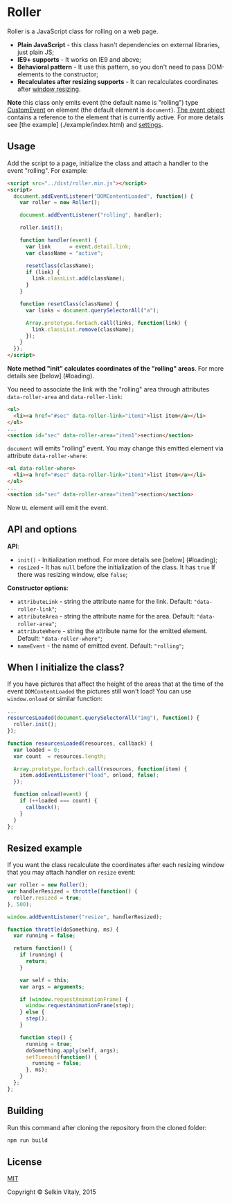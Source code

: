 # Roller

Roller is a JavaScript class for rolling on a web page.

* **Plain JavaScript** - this class hasn't dependencies on external libraries, just plain JS;
* **IE9+ supports** - It works on IE9 and above;
* **Behavioral pattern** - It use this pattern, so you don't need to pass DOM-elements to the constructor;
* **Recalculates after resizing supports** - It can recalculates coordinates after [window resizing](#resized).

**Note** this class only emits event (the default name is "rolling") type [CustomEvent](https://dom.spec.whatwg.org/#interface-customevent) on element (the default element is `document`). [The event object](https://dom.spec.whatwg.org/#dom-customevent-detail) contains a reference to the element that is currently active. For more details see [the example] (./example/index.html) and [settings](#settings).

## Usage

Add the script to a page, initialize the class and attach a handler to the event "rolling". For example:

```html
<script src="../dist/roller.min.js"></script>
<script>
  document.addEventListener("DOMContentLoaded", function() {
    var roller = new Roller();

    document.addEventListener("rolling", handler);

    roller.init();

    function handler(event) {
      var link      = event.detail.link;
      var className = "active";

      resetClass(className);
      if (link) {
        link.classList.add(className);
      }
    }

    function resetClass(className) {
      var links = document.querySelectorAll("a");

      Array.prototype.forEach.call(links, function(link) {
        link.classList.remove(className);
      });
    }
  });
</script>
```

**Note method "init" calculates coordinates of the "rolling" areas**. For more details see [below] (#loading).

You need to associate the link with the "rolling" area through attributes `data-roller-area` and `data-roller-link`:

```html
<ul>
  <li><a href="#sec" data-roller-link="item1">list item</a></li>
</ul>
...
<section id="sec" data-roller-area="item1">section</section>
```

`document` will emits "rolling" event. You may change this emitted element via attribute `data-roller-where`:

```html
<ul data-roller-where>
  <li><a href="#sec" data-roller-link="item1">list item</a></li>
</ul>
...
<section id="sec" data-roller-area="item1">section</section>
```

Now `UL` element will emit the event.

## <a name="settings"></a>API and options

**API**:
* `init()` - Initialization method. For more details see [below] (#loading);
* `resized` - It has `null` before the initialization of the class. It has `true` If there was resizing window, else `false`;

**Constructor options**:
* `attributeLink` - string the attribute name for the link. Default: `"data-roller-link"`;
* `attributeArea` - string the attribute name for the area. Default: `"data-roller-area"`;
* `attributeWhere` - string the attribute name for the emitted element. Default: `"data-roller-where"`;
* `nameEvent` - the name of emitted event. Default: `"rolling"`;

## <a name="loading"></a>When I initialize the class?

If you have pictures that affect the height of the areas that at the time of the event `DOMContentLoaded` the pictures still won't load! You can use `window.onload` or similar function:

```js
...
resourcesLoaded(document.querySelectorAll("img"), function() {
  roller.init();
});

function resourcesLoaded(resources, callback) {
  var loaded = 0;
  var count  = resources.length;

  Array.prototype.forEach.call(resources, function(item) {
    item.addEventListener("load", onload, false);
  });

  function onload(event) {
    if (++loaded === count) {
      callback();
    }
  }
};
```

## <a name="resized"></a>Resized example

If you want the class recalculate the coordinates after each resizing window that you may attach handler on `resize` event:

```js
var roller = new Roller();
var handlerResized = throttle(function() {
  roller.resized = true;
}, 500);

window.addEventListener("resize", handlerResized);

function throttle(doSomething, ms) {
  var running = false;

  return function() {
    if (running) {
      return;
    }

    var self = this;
    var args = arguments;

    if (window.requestAnimationFrame) {
      window.requestAnimationFrame(step);
    } else {
      step();
    }

    function step() {
      running = true;
      doSomething.apply(self, args);
      setTimeout(function() {
        running = false;
      }, ms);
    }
  };
};
```

## <a name="building"></a>Building

Run this command after cloning the repository from the cloned folder:

```sh
npm run build
```

## License

[MIT](./LICENSE)

Copyright © Selkin Vitaly, 2015
